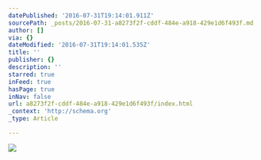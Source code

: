 ```yaml
---
datePublished: '2016-07-31T19:14:01.911Z'
sourcePath: _posts/2016-07-31-a8273f2f-cddf-484e-a918-429e1d6f493f.md
author: []
via: {}
dateModified: '2016-07-31T19:14:01.535Z'
title: ''
publisher: {}
description: ''
starred: true
inFeed: true
hasPage: true
inNav: false
url: a8273f2f-cddf-484e-a918-429e1d6f493f/index.html
_context: 'http://schema.org'
_type: Article

---
```

![](https://the-grid-user-content.s3-us-west-2.amazonaws.com/aa1b53b8-54e9-46de-b6ae-b56af4f23cb9.jpg)